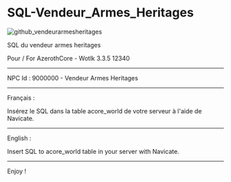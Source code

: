 
# SQL-Vendeur_Armes_Heritages

![github_vendeurarmesheritages](https://github.com/KarmaDev2023/SQL-Vendeur_Armes_Heritages/assets/149789206/446fffd5-aa4f-44d8-8e4a-b0ade4192051)


SQL du vendeur armes heritages

Pour / For AzerothCore - Wotlk 3.3.5 12340 

---------------------------------------------------------------------------------

NPC Id : 9000000 - Vendeur Armes Heritages

---------------------------------------------------------------------------------

Français :

Insérez le SQL dans la table acore_world de votre serveur à l'aide de Navicate.

---------------------------------------------------------------------------------

English :

Insert SQL to acore_world table in your server with Navicate.

---------------------------------------------------------------------------------


Enjoy !
